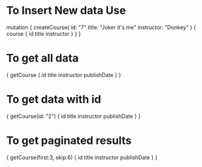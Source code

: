 # To Insert New data Use
mutation {
  createCourse(
    id: "7" 
    title: "Joker it's me" 
    instructor: "Donkey"
  ) {
    course {
      id
      title
      instructor
    }
  }
} 

# To get all data 
{
  getCourse {
    id
    title
    instructor
    publishDate
        }
}

# To get data with id
{
  getCourse(id: "2") {
    id
    title
    instructor
    publishDate
        }
}

# To get paginated results
{
  getCourse(first:3, skip:6) {
    id
    title
    instructor
    publishDate
        }
}